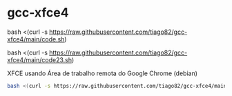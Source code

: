 # gcc-xfce4

bash <(curl -s https://raw.githubusercontent.com/tiago82/gcc-xfce4/main/code.sh)



bash <(curl -s https://raw.githubusercontent.com/tiago82/gcc-xfce4/main/code23.sh)


XFCE usando Área de trabalho remota do Google Chrome (debian)
```bash
bash <(curl -s https://raw.githubusercontent.com/tiago82/gcc-xfce4/main/code4.sh)
```
